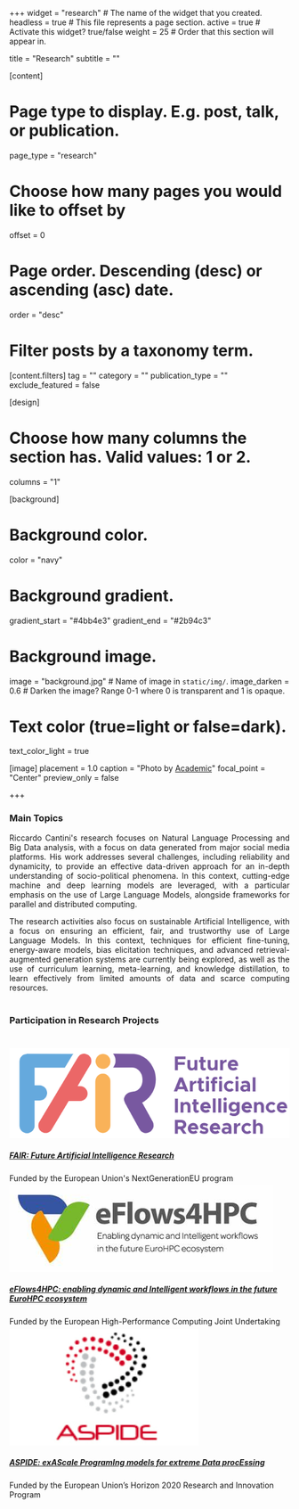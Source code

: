 +++
widget = "research"  # The name of the widget that you created.
headless = true  # This file represents a page section.
active = true  # Activate this widget? true/false
weight = 25 # Order that this section will appear in.

title = "Research"
subtitle = ""


[content]
  # Page type to display. E.g. post, talk, or publication.
  page_type = "research"
  
  
  # Choose how many pages you would like to offset by
  offset = 0

  # Page order. Descending (desc) or ascending (asc) date.
  order = "desc"

  # Filter posts by a taxonomy term.
  [content.filters]
    tag = ""
    category = ""
    publication_type = ""
    exclude_featured = false

[design]
  # Choose how many columns the section has. Valid values: 1 or 2.
  columns = "1"


[background]
  # Background color.
  color = "navy"
  
  # Background gradient.
  gradient_start = "#4bb4e3"
  gradient_end = "#2b94c3"
  
  # Background image.
  image = "background.jpg"  # Name of image in `static/img/`.
  image_darken = 0.6  # Darken the image? Range 0-1 where 0 is transparent and 1 is opaque.

  # Text color (true=light or false=dark).
  text_color_light = true

[image]
placement = 1.0
caption = "Photo by [Academic](https://sourcethemes.com/academic/)"
focal_point = "Center"
preview_only = false

+++
<div style="text-align: justify">
<h3><b>Main Topics</b></h3>
Riccardo Cantini's research focuses on Natural Language Processing and Big Data analysis,  with a focus on data generated from major social media platforms. His work addresses several challenges, including reliability and dynamicity, to provide an effective data-driven approach for an in-depth understanding of socio-political phenomena. In this context, cutting-edge machine and deep learning models are leveraged, with a particular emphasis on the use of Large Language Models, alongside frameworks for parallel and distributed computing.

The research activities also focus on sustainable Artificial Intelligence, with a focus on ensuring an efficient, fair, and trustworthy use of Large Language Models. In this context, techniques for efficient fine-tuning, energy-aware models, bias elicitation techniques, and advanced retrieval-augmented generation systems are currently being explored, as well as the use of curriculum learning, meta-learning, and knowledge distillation, to learn effectively from limited amounts of data and scarce computing resources.
<br><br>
<div style="text-align: left">
<h3><b>Participation in Research Projects</b></h3>
<div class="media stream-item" style="margin-top: 40px;">
	<div class="mr-3">
		<a href="https://doi.org/10.1142/q0444" target="_blank">
			<img src="logos/FAIR_logo.png" alt="FAIR_LOGO" style="margin-top: 0px;"></a>
	</div>
	<div class="media-body">
		<h5 class="mb-0 mt-0"><a href="https://fondazione-fair.it/" target="_blank">
FAIR: Future Artificial Intelligence Research</a></h5>
		<div class="stream-meta article-metadata">
			<div>
				<span>Funded by the European Union's NextGenerationEU program</span>
			</div>
		</div>
	</div>
</div>
<div class="media stream-item">
	<div class="mr-3" style="margin-top:5px;">
		<a href="https://doi.org/10.1142/q0444" target="_blank">
			<img src="logos/eFlows4HPC_logo.png" alt="eFlows4HPC_logo" style="margin-top: 0px;"></a>
	</div>
	<div class="media-body">
		<h5 class="mb-0 mt-0"><a href="https://eflows4hpc.eu/" target="_blank">
eFlows4HPC: enabling dynamic and Intelligent workflows in the future EuroHPC ecosystem</a></h5>
		<div class="stream-meta article-metadata">
			<div>
				<span>Funded by the European High-Performance Computing Joint Undertaking</span>
			</div>
		</div>
	</div>
</div>
<div class="media stream-item">
	<div class="mr-3" style="margin-top:5px;">
		<a href="https://doi.org/10.1142/q0444" target="_blank">
			<img src="logos/ASPIDE_logo.png" alt="ASPIDE_logo" style="margin-top: 0px; margin-bottom:0px;"></a>
	</div>
	<div class="media-body">
		<h5 class="mb-0 mt-0"><a href="https://cordis.europa.eu/project/id/801091" target="_blank">
ASPIDE: exAScale ProgramIng models for extreme Data procEssing</a></h5>
		<div class="stream-meta article-metadata">
			<div>
				<span>Funded by the European Union’s Horizon 2020 Research and Innovation Program</span>
			</div>
		</div>
	</div>
</div>

